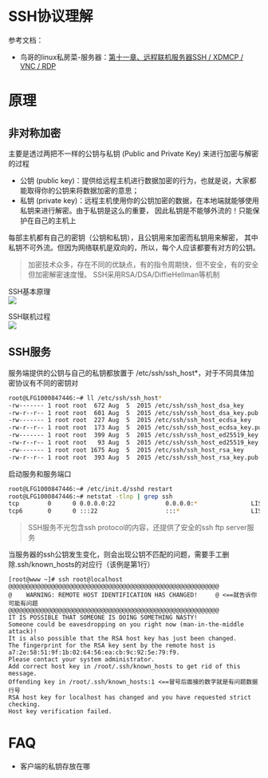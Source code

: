 # SSH协议理解

参考文档：
- 鸟哥的linux私房菜-服务器：[第十一章、远程联机服务器SSH / XDMCP / VNC / RDP](http://cn.linux.vbird.org/linux_server/0310telnetssh_2.php)

# 原理

## 非对称加密

主要是透过两把不一样的公钥与私钥 (Public and Private Key) 来进行加密与解密的过程

- 公钥 (public key)：提供给远程主机进行数据加密的行为，也就是说，大家都能取得你的公钥来将数据加密的意思；
- 私钥 (private key)：远程主机使用你的公钥加密的数据，在本地端就能够使用私钥来进行解密。由于私钥是这么的重要， 因此私钥是不能够外流的！只能保护在自己的主机上

每部主机都有自己的密钥（公钥和私钥），且公钥用来加密而私钥用来解密， 其中私钥不可外流。但因为网络联机是双向的，所以，每个人应该都要有对方的公钥。

> 加密技术众多，存在不同的优缺点，有的指令周期快，但不安全，有的安全但加密解密速度慢。
> SSH采用RSA/DSA/DiffieHellman等机制

SSH基本原理  
![](http://cn.linux.vbird.org/linux_server/0310telnetssh_files/keypair-2.gif)

SSH联机过程  
![](http://cn.linux.vbird.org/linux_server/0310telnetssh_files/ssh-keypair2.gif)

## SSH服务

服务端提供的公钥与自己的私钥都放置于 /etc/ssh/ssh_host*，对于不同具体加密协议有不同的密钥对
```sh
root@LFG1000847446:~# ll /etc/ssh/ssh_host*
-rw------- 1 root root  672 Aug  5  2015 /etc/ssh/ssh_host_dsa_key
-rw-r--r-- 1 root root  601 Aug  5  2015 /etc/ssh/ssh_host_dsa_key.pub
-rw------- 1 root root  227 Aug  5  2015 /etc/ssh/ssh_host_ecdsa_key
-rw-r--r-- 1 root root  173 Aug  5  2015 /etc/ssh/ssh_host_ecdsa_key.pub
-rw------- 1 root root  399 Aug  5  2015 /etc/ssh/ssh_host_ed25519_key
-rw-r--r-- 1 root root   93 Aug  5  2015 /etc/ssh/ssh_host_ed25519_key.pub
-rw------- 1 root root 1675 Aug  5  2015 /etc/ssh/ssh_host_rsa_key
-rw-r--r-- 1 root root  393 Aug  5  2015 /etc/ssh/ssh_host_rsa_key.pub
```

启动服务和服务端口

```sh
root@LFG1000847446:~# /etc/init.d/sshd restart
root@LFG1000847446:~# netstat -tlnp | grep ssh
tcp        0      0 0.0.0.0:22              0.0.0.0:*               LISTEN      44781/sshd
tcp6       0      0 :::22                   :::*                    LISTEN      44781/sshd
```

> SSH服务不光包含ssh protocol的内容，还提供了安全的ssh ftp server服务

当服务器的ssh公钥发生变化，则会出现公钥不匹配的问题，需要手工删除.ssh/known_hosts的对应行（该例是第1行）

```
[root@www ~]# ssh root@localhost
@@@@@@@@@@@@@@@@@@@@@@@@@@@@@@@@@@@@@@@@@@@@@@@@@@@@@@@@@@@
@    WARNING: REMOTE HOST IDENTIFICATION HAS CHANGED!     @ <==就告诉你可能有问题
@@@@@@@@@@@@@@@@@@@@@@@@@@@@@@@@@@@@@@@@@@@@@@@@@@@@@@@@@@@
IT IS POSSIBLE THAT SOMEONE IS DOING SOMETHING NASTY!
Someone could be eavesdropping on you right now (man-in-the-middle attack)!
It is also possible that the RSA host key has just been changed.
The fingerprint for the RSA key sent by the remote host is
a7:2e:58:51:9f:1b:02:64:56:ea:cb:9c:92:5e:79:f9.
Please contact your system administrator.
Add correct host key in /root/.ssh/known_hosts to get rid of this message.
Offending key in /root/.ssh/known_hosts:1 <==冒号后面接的数字就是有问题数据行号
RSA host key for localhost has changed and you have requested strict checking.
Host key verification failed.
```

# FAQ

- 客户端的私钥存放在哪

